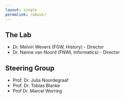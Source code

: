 ```yaml
---
layout: single
permalink: /about/
---
```


## The Lab
- Dr. Melvin Wevers (FGW, History) - Director
- Dr. Nanne van Noord (FNWI, Informatics) - Director



## Steering Group
- Prof. Dr. Julia Noordegraaf
- Prof. Dr. Tobias Blanke
 - Prof  Dr. Marcel Worring
